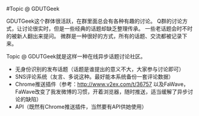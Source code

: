 #Topic @ GDUTGeek

GDUTGeek这个群体很活跃，在群里面总会有各种有趣的讨论。
Q群的讨论方式，让讨论很实时，但是一些经典的话题却缺乏整理传承。
一些老话题会时不时的被新人翻出来提问。
微群是一种很好的方式，所有的话题、交流都被记录下来。

Topic @ GDUTGeek就是这样一种在线异步话题讨论社区。

* 无身份识别的发布话题（话题是谁提出的意义不大，大家参与讨论即可）
* SNS评论系统（友言、多说这种。最好能本系统备份一套评论数据）
* Chrome推送插件（参考：http://www.v2ex.com/t/36757 以及FaWave，FaWave改变了我发微博的习惯，开着浏览器，随时推送，适当缓解了异步讨论的缺陷）
* API（既然有Chrome推送插件，当然要有API供她使用）